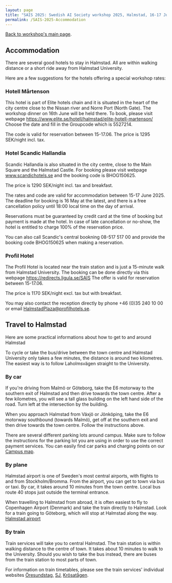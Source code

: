 ```yaml
---
layout: page
title: "SAIS 2025: Swedish AI Society workshop 2025, Halmstad, 16-17 June"
permalink: /SAIS-2025-Accommodation
---
```


[Back to workshop's main page](/SAIS-2025).

## Accommodation 

There are several good hotels to stay in Halmstad. All are within walking distance or a short ride away from Halmstad University.

Here are a few suggestions for the hotels offering a special workshop rates:

### Hotell Mårtenson
This hotel is part of Elite hotels chain and it is situated in the heart of the city centre close to the Nissan river and Norre Port (North Gate). 
The workshop dinner on 16th June will be held there. 
To book, please visit webpage https://www.elite.se/hotell/halmstad/elite-hotell-martenson/
Choose the date and fill in the Groupcode which is 5527214. 

The code is valid for reservation between 15-17.06. The price is 1295 SEK/night incl. tax.

### Hotel Scandic Hallandia
Scandic Hallandia is also situated in the city centre, close to the Main Square and the Halmstad Castle. 
For booking please visit webpage www.scandichotels.se and the booking code is BHOG150625.

The price is 1290 SEK/night incl. tax and breakfast.

The rates and code are valid for accommodation between 15-17 June 2025. The deadline for booking is 16 May at the latest, and there is a free cancellation policy until 18:00 local time on the day of arrival.

Reservations must be guaranteed by credit card at the time of booking but payment is made at the hotel. In case of late cancellation or no-show, the hotel is entitled to charge 100% of the reservation price.

You can also call Scandic's central bookning 08-517 517 00 and provide the booking code BHOG150625 when making a reservation.

### Profil Hotel 
The Profil Hotel is located near the train station and is just a 15-minute walk from Halmstad University.
The booking can be done directly via this webpage https://redirects.ligula.se/SAIS
The offer is valid for reservation between 15-17.06.

The price is 1170 SEK/night excl. tax but with breakfast.

You may also contact the reception directly by phone +46 (0)35 240 10 00 or email HalmstadPlaza@profilhotels.se.

## Travel to Halmstad

Here are some practical informations about how to get to and around Halmstad

To cycle or take the bus/drive between the town centre and Halmstad University only takes a few minutes, the distance is around two kilometres. The easiest way is to follow Laholmsvägen straight to the University.

### By car
If you're driving from Malmö or Göteborg, take the E6 motorway to the southern exit of Halmstad and then drive towards the town centre. After a few kilometres, you will see a tall glass building on the left hand side of the road. Turn left at the intersection by the building.

When you approach Halmstad from Växjö or Jönköping, take the E6 motorway southbound (towards Malmö), get off at the southern exit and then drive towards the town centre. Follow the instructions above.

There are several different parking lots around campus. Make sure to follow the instructions for the parking lot you are using in order to use the correct payment services. You can easily find car parks and charging points on our [Campus map].

### By plane
Halmstad airport is one of Sweden's most central airports, with flights to and from Stockholm/Bromma. From the airport, you can get to town via bus or taxi. By car, it takes around 10 minutes from the town centre. Local bus route 40 stops just outside the terminal entrance.

When travelling to Halmstad from abroad, it is often easiest to fly to Copenhagen Airport (Denmark) and take the train directly to Halmstad. Look for a train going to Göteborg, which will stop at Halmstad along the way. [Halmstad airport]

### By train
Train services will take you to central Halmstad. The train station is within walking distance to the centre of town. It takes about 10 minutes to walk to the University. Should you wish to take the bus instead, there are buses from the train station to most parts of town.

For information on train timetables, please see the train services' individual websites [Öresundstag],
[SJ], [Krösatågen].

[Campus map]: https://use.mazemap.com/#v=1&zlevel=1&center=12.879070,56.663553&zoom=16.4&campusid=278 
[Halmstad airport]: https://www.halmstadcityairport.se/
[Öresundstag]: https://www.oresundstag.se/
[SJ]: https://www.sj.se/#/
[Krösatågen]: http://www.krosatagen.se/
